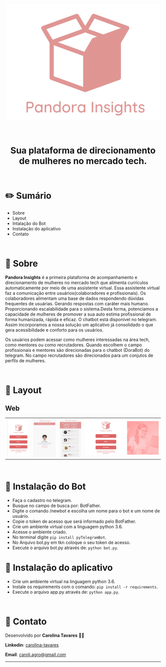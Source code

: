 <h1 align="center">
  <img alt="Ecoleta" title="Ecoleta" src="./static/img/pandora.svg" />
</h1>

<br />

<h1 align="center">
  Sua plataforma de direcionamento de mulheres no mercado tech.
</h1>

<br>

# :pencil2: Sumário

- Sobre
- Layout
- Intalação do Bot
- Instalação do aplicativo
- Contato

<br />

# :hibiscus: Sobre

**Pandora Insights** é a primeira plataforma de acompanhamento e direcionamento de mulheres no mercado tech que alimenta currículos automaticamente por meio de uma assistente virtual. Essa assistente virtual faz a comunicação entre usuários(colaboradores e profissionais). Os colaboradores alimentam uma base de dados respondendo dúvidas frequentes de usuárias. Gerando respostas com caráter mais humano. Proporcionando escalabilidade para o sistema.Desta forma, potenciamos a capacidade de mulheres de promover a sua auto estima profissional de forma humanizada, rápida e eficaz. O chatbot está disponível no telegram. Assim incorporamos a nossa solução um aplicativo já consolidado o que gera acessibilidade e conforto para os usuários.

Os usuários podem acessar como mulheres interessadas na área tech, como mentores ou como recrutadores. Quando escolhem o campo profissionais e mentores são direcionadas para o chatbot (DoraBot) do telegram.
No campo recrutadores são direcionados para um conjutos de perfils de mulheres.

<br />

# :art: Layout

## Web

<table cellspacing="0" cellpadding="0">
  <tr>
    <td><img alt="NextLevelWeek" src="/static/img/telaapp.png"/></td>
    <td><img alt="NextLevelWeek" src="/static/img/telaapp2.png" /></td>
    <td><img alt="NextLevelWeek" src="/static/img/telaapp3.png" /></td>
    <td><img alt="NextLevelWeek" src="/static/img/telainicial.png" /></td>
  </tr>
</table>

<br />

# :space_invader: Instalação do Bot

- Faça o cadastro no telegram.
- Busque no campo de busca por: BotFather.
- Digite o comando /newbot e escolha um nome para o bot e um nome de usuário.
- Copie o token de acesso que será informado pelo BotFather.
- Crie um ambiente virtual com a linguagem python 3.6.
- Acesse o ambiente criado.
- No terminal digite `pip install pyTelegramBot`.
- No Arquivo bot.py em tkn coloque o seu token de acesso.
- Execute o arquivo bot.py através de: `python bot.py`.

# :space_invader: Instalação do aplicativo

- Crie um ambiente virtual na linguagem python 3.6.
- Instale os requirements com o comando: `pip install -r requirements`.
- Execute o arquivo app.py através de: `python app.py`.

<br />

# :postbox: Contato

Desenvolvido por **Carolina Tavares** 👋🏻

**Linkedin**: [carolina-tavares](https://www.linkedin.com/in/carolina-tavares-de-oliveira/)

**Email**: caroli.agro@gmail.com

---

[vc]: https://code.visualstudio.com/
[vceditconfig]: https://marketplace.visualstudio.com/items?itemName=EditorConfig.EditorConfig
[vceslint]: https://marketplace.visualstudio.com/items?itemName=dbaeumer.vscode-eslint
[vcprettier]: https://marketplace.visualstudio.com/items?itemName=esbenp.prettier-vscode
